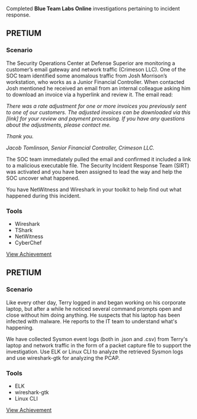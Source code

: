 Completed **Blue Team Labs Online** investigations pertaining to incident response.

## PRETIUM

### Scenario

The Security Operations Center at Defense Superior are monitoring a customer’s email gateway and network traffic (Crimeson LLC). One of the SOC team identified some anomalous traffic from Josh Morrison’s workstation, who works as a Junior Financial Controller. When contacted Josh mentioned he received an email from an internal colleague asking him to download an invoice via a hyperlink and review it. The email read:

*There was a rate adjustment for one or more invoices you previously sent to one of our customers. The adjusted invoices can be downloaded via this [link] for your review and payment processing. If you have any questions about the adjustments, please contact me.*

*Thank you.*

*Jacob Tomlinson, Senior Financial Controller, Crimeson LLC.*

The SOC team immediately pulled the email and confirmed it included a link to a malicious executable file. The Security Incident Response Team (SIRT) was activated and you have been assigned to lead the way and help the SOC uncover what happened.

You have NetWitness and Wireshark in your toolkit to help find out what happened during this incident. 

### Tools

- Wireshark
- TShark
- NetWitness
- CyberChef

<a href="https://blueteamlabs.online/achievement/share/76960/6">View Achievement</a>

## PRETIUM

### Scenario

Like every other day, Terry logged in and began working on his corporate laptop, but after a while he noticed several command prompts open and close without him doing anything. He suspects that his laptop has been infected with malware. He reports to the IT team to understand what's happening.

We have collected Sysmon event logs (both in .json and .csv) from Terry's laptop and network traffic in the form of a packet capture file to support the investigation. Use ELK or Linux CLI to analyze the retrieved Sysmon logs and use wireshark-gtk for analyzing the PCAP. 

### Tools

- ELK
- wireshark-gtk
- Linux CLI

<a href="https://blueteamlabs.online/achievement/share/76960/10">View Achievement</a>
